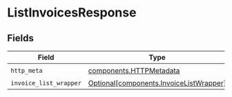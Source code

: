 # ListInvoicesResponse


## Fields

| Field                                                                                    | Type                                                                                     | Required                                                                                 | Description                                                                              |
| ---------------------------------------------------------------------------------------- | ---------------------------------------------------------------------------------------- | ---------------------------------------------------------------------------------------- | ---------------------------------------------------------------------------------------- |
| `http_meta`                                                                              | [components.HTTPMetadata](../../models/components/httpmetadata.md)                       | :heavy_check_mark:                                                                       | N/A                                                                                      |
| `invoice_list_wrapper`                                                                   | [Optional[components.InvoiceListWrapper]](../../models/components/invoicelistwrapper.md) | :heavy_minus_sign:                                                                       | N/A                                                                                      |